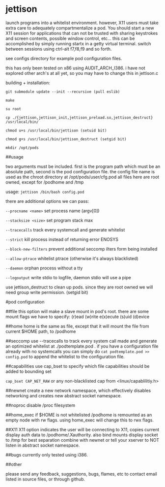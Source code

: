 # jettison
launch programs into a whitelist environment. however, X11 users must take
extra care to adequately compartmentalize a pod. You should start a new X11
session for applications that can not be trusted with sharing keystrokes
and screen contents, possible window control, etc...
this can be accomplished by simply running startx in a getty virtual terminal.
switch between sessions using ctrl-alt f7,f8,f9 and so forth.

see configs directory for example pod configuration files.

this has only been tested on x86 using AUDIT_ARCH_I386. i have not explored
other arch's at all yet, so you may have to change this in jettison.c

building + installation:
```
git submodule update --init --recursive (pull eslib)

make

su root

cp ./{jettison,jettison_init,jettison_preload.so,jettison_destruct} /usr/local/bin/

chmod u+s /usr/local/bin/jettison (setuid bit)

chmod g+s /usr/local/bin/jettison_destruct (setgid bit)

mkdir /opt/pods
```

##usage

two arguments must be included. first is the program path which must be
an absolute path,  second is the pod configuration file.
the config file name is used as the chroot directory at /opt/pods/user/cfg.pod
all files here are root owned, except for /podhome and /tmp


usage:
`jettison /bin/bash config.pod`

there are additional options we can pass:

`--procname <name>` set process name (argv[0])

`--stacksize <size>` set program stack max

`--tracecalls` track every systemcall and generate whitelist

`--strict` kill process instead of returning error ENOSYS

`--block-new-filters` prevent additional seccomp ilters form being installed

`--allow-ptrace` whitelist ptrace (otherwise it's always blacklisted)

`--daemon` orphan process without a tty

`--logoutput` write stdio to logfile, daemon stdio will use a pipe


use jettison_destruct to clean up pods. since they are root owned
we will need group write permission. (setgid bit)


#pod configuration

##file
this option will make a slave mount in pod's root.
there are some mount flags we have to specify:
(r)ead (w)rite e(x)ecute (s)uid (d)evice

##home
home is the same as file, except that it will mount the file from current
$HOME path, to <podroot>/podhome

##seccomp
use --tracecalls to track every system call made and generate an optimized
whitelist at ./podtemplate.pod  .  if you have a configuration file already
with no systemcalls you can simply do `cat podtemplate.pod >> config.pod`
to append the whitelist to the configuration file.


##capabilities
use cap_bset to specify which file capabilities should be added to bounding set

`cap_bset CAP_NET_RAW`  or any non-blacklisted cap from \<linux/capablilitiy.h\>


##newnet
create a new network namespace, which effectively disables networking
and creates new abstract socket namespace.

##noproc
disable /proc filesystem

##home_exec
if $HOME is not whitelisted /podhome is remounted as an empty node
with rw flags. using home_exec will change this to rwx flags.

##X11
X11 option indicates the user will be connecting to X11, copies current display
auth data to /podhome/.Xauthority. also bind mounts display socket to /tmp
for best separation combine with newnet or tell your xserver to NOT listen
in abstract socket namespace.

##bugs
currently only tested using i386.



##other

please send any feedback, suggestions, bugs, flames, etc
to contact email listed in source files, or through github.
